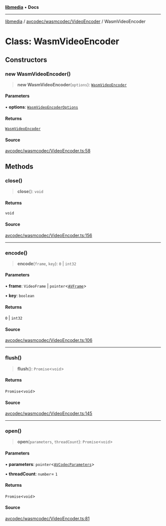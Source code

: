 [**libmedia**](../../../../README.md) • **Docs**

***

[libmedia](../../../../README.md) / [avcodec/wasmcodec/VideoEncoder](../README.md) / WasmVideoEncoder

# Class: WasmVideoEncoder

## Constructors

### new WasmVideoEncoder()

> **new WasmVideoEncoder**(`options`): [`WasmVideoEncoder`](WasmVideoEncoder.md)

#### Parameters

• **options**: [`WasmVideoEncoderOptions`](../type-aliases/WasmVideoEncoderOptions.md)

#### Returns

[`WasmVideoEncoder`](WasmVideoEncoder.md)

#### Source

[avcodec/wasmcodec/VideoEncoder.ts:58](https://github.com/zhaohappy/libmedia/blob/83708827f1f74f03ced670ca9bc2d9d1e5e5366a/src/avcodec/wasmcodec/VideoEncoder.ts#L58)

## Methods

### close()

> **close**(): `void`

#### Returns

`void`

#### Source

[avcodec/wasmcodec/VideoEncoder.ts:156](https://github.com/zhaohappy/libmedia/blob/83708827f1f74f03ced670ca9bc2d9d1e5e5366a/src/avcodec/wasmcodec/VideoEncoder.ts#L156)

***

### encode()

> **encode**(`frame`, `key`): `0` \| `int32`

#### Parameters

• **frame**: `VideoFrame` \| `pointer`\<[`AVFrame`](../../../../avutil/struct/avframe/classes/AVFrame.md)\>

• **key**: `boolean`

#### Returns

`0` \| `int32`

#### Source

[avcodec/wasmcodec/VideoEncoder.ts:106](https://github.com/zhaohappy/libmedia/blob/83708827f1f74f03ced670ca9bc2d9d1e5e5366a/src/avcodec/wasmcodec/VideoEncoder.ts#L106)

***

### flush()

> **flush**(): `Promise`\<`void`\>

#### Returns

`Promise`\<`void`\>

#### Source

[avcodec/wasmcodec/VideoEncoder.ts:145](https://github.com/zhaohappy/libmedia/blob/83708827f1f74f03ced670ca9bc2d9d1e5e5366a/src/avcodec/wasmcodec/VideoEncoder.ts#L145)

***

### open()

> **open**(`parameters`, `threadCount`): `Promise`\<`void`\>

#### Parameters

• **parameters**: `pointer`\<[`AVCodecParameters`](../../../../avutil/struct/avcodecparameters/classes/AVCodecParameters.md)\>

• **threadCount**: `number`= `1`

#### Returns

`Promise`\<`void`\>

#### Source

[avcodec/wasmcodec/VideoEncoder.ts:81](https://github.com/zhaohappy/libmedia/blob/83708827f1f74f03ced670ca9bc2d9d1e5e5366a/src/avcodec/wasmcodec/VideoEncoder.ts#L81)
